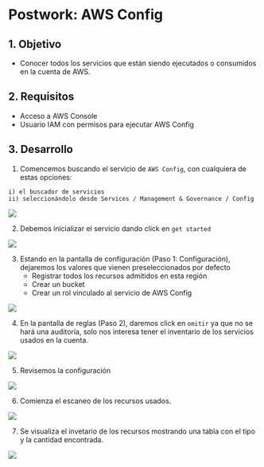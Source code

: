 # Postwork: AWS Config

## 1. Objetivo 
- Conocer todos los servicios que están siendo ejecutados o consumidos en la cuenta de AWS.

## 2. Requisitos 
- Acceso a AWS Console
- Usuario IAM con permisos para ejecutar AWS Config

## 3. Desarrollo

1. Comencemos buscando el servicio de `AWS Config`, con cualquiera de estas opciones:
```
i) el buscador de servicios
ii) seleccionándolo desde Services / Management & Governance / Config
```
<img src="img/ej1-config-access-menu-01.png">

2. Debemos inicializar el servicio dando click en `get started`

<img src="img/ej1-config-click-introduction-01.png">

3. Estando en la pantalla de configuración (Paso 1: Configuración), dejaremos los valores que vienen preseleccionados por defecto
    - Registrar todos los recursos admitidos en esta región
    - Crear un bucket
    - Crear un rol vinculado al servicio de AWS Config

<img src="img/ej1-config-select-bucket-services-and-roles-01.png">

4. En la pantalla de reglas (Paso 2), daremos click en `omitir` ya que no se hará una auditoría, solo nos interesa tener el inventario de los servicios usados en la cuenta.

<img src="img/ej1-config-skip-check-rules-01.png">

5. Revisemos la configuración

<img src="img/ej1-config-review-services-01.png">

6. Comienza el escaneo de los recursos usados.

<img src="img/ej1-config-building-inventory-01.png">

7. Se visualiza el invetario de los recursos mostrando una tabla con el tipo y la cantidad encontrada.

<img src="img/ej1-config-principal-dashboard-with-resources-01.png">
